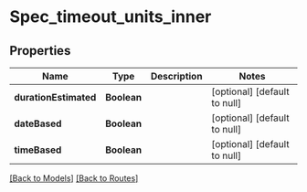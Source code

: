 # Spec_timeout_units_inner
## Properties

| Name | Type | Description | Notes |
|------------ | ------------- | ------------- | -------------|
| **durationEstimated** | **Boolean** |  | [optional] [default to null] |
| **dateBased** | **Boolean** |  | [optional] [default to null] |
| **timeBased** | **Boolean** |  | [optional] [default to null] |

[[Back to Models]](../overview#models) [[Back to Routes]](../overview#routes)

